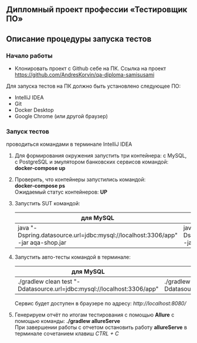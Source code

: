## Дипломный проект профессии «Тестировщик ПО»

## Описание процедуры запуска тестов

### Начало работы

- Клонировать проект с Github себе на ПК. Ссылка на проект https://github.com/AndresKorvin/qa-diploma-samisusami

Для запуска тестов на  ПК должно быть установлено следующее ПО:
- IntelliJ IDEA
- Git
- Docker Desktop
- Google Chrome (или другой браузер)



### Запуск тестов
проводиться командами в терминале IntelliJ IDEA
1. Для формирования окружения запустить три контейнера: c MySQL, с PostgreSQL и эмулятором банковских сервисов командой:  
   **docker-compose up**

2. Проверить, что контейнеры запустились командой:  
   **docker-compose ps**  
   Ожидаемый статус контейнеров: **UP**

3. Запустить SUT командой:

   | для MySQL                                                                        | для PostgreSQL                                                                         |
   |---------|------------|
   | java "-Dspring.datasource.url=jdbc:mysql://localhost:3306/app" -jar aqa-shop.jar | java "-Dspring.datasource.url=jdbc:postgresql://localhost:5432/app" -jar aqa-shop.jar |

4. Запустить авто-тесты командой в терминале:

    | для MySQL                                                                | для PostgreSQL |
    |--------------------------------------------------------------------------|----------|
    | ./gradlew clean test "-Ddatasource.url=jdbc:mysql://localhost:3306/app"  | ./gradlew clean test "-Ddatasource.url=jdbc:postgresql://localhost:5432/app" |

    Сервис будет доступен в браузере по адресу: *http://localhost:8080/*  


5. Генерируем отчёт по итогам тестирования с помощью **Allure** с помощью команды: **./gradlew allureServe**  
    При завершении работы с отчетом остановить работу **allureServe** в терминале сочетанием клавиш *CTRL + C*